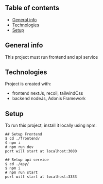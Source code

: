 ## Table of contents

- [General info](#general-info)
- [Technologies](#technologies)
- [Setup](#setup)

## General info

This project must run frontend and api service

## Technologies

Project is created with:

- frontend nextJs, recoil, tailwindCss
- backend nodeJs, Adonis Framework

## Setup

To run this project, install it locally using npm:

```
## Setup Frontend
$ cd ./frontend/
$ npm i
# npm run dev
port will start at localhost:3000
```

```
## Setup api service
$ cd ./apy/
$ npm i
# npm run start
port will start at localhost:3333

```
